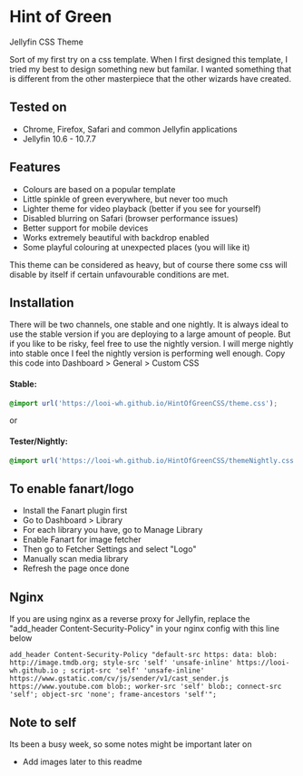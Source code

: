 # Hint of Green
Jellyfin CSS Theme

Sort of my first try on a css template. When I first designed this template, I tried my best to design something new but familar. I wanted something that is different from the other masterpiece that the other wizards have created.

## Tested on
- Chrome, Firefox, Safari and common Jellyfin applications
- Jellyfin 10.6 - 10.7.7

## Features
- Colours are based on a popular template
- Little spinkle of green everywhere, but never too much
- Lighter theme for video playback (better if you see for yourself)
- Disabled blurring on Safari (browser performance issues)
- Better support for mobile devices
- Works extremely beautiful with backdrop enabled
- Some playful colouring at unexpected places (you will like it)

This theme can be considered as heavy, but of course there some css will disable by itself if certain unfavourable conditions are met.

## Installation
There will be two channels, one stable and one nightly. It is always ideal to use the stable version if you are deploying to a large amount of people. But if you like to be risky, feel free to use the nightly version. I will merge nightly into stable once I feel the nightly version is performing well enough.
Copy this code into Dashboard > General > Custom CSS
#### Stable:
```css
@import url('https://looi-wh.github.io/HintOfGreenCSS/theme.css');
```
or
#### Tester/Nightly:
```css
@import url('https://looi-wh.github.io/HintOfGreenCSS/themeNightly.css');
```

## To enable fanart/logo
- Install the Fanart plugin first
- Go to Dashboard > Library
- For each library you have, go to Manage Library
- Enable Fanart for image fetcher
- Then go to Fetcher Settings and select "Logo"
- Manually scan media library
- Refresh the page once done

## Nginx
If you are using nginx as a reverse proxy for Jellyfin, replace the "add_header Content-Security-Policy" in your nginx config with this line below
```
add_header Content-Security-Policy "default-src https: data: blob: http://image.tmdb.org; style-src 'self' 'unsafe-inline' https://looi-wh.github.io ; script-src 'self' 'unsafe-inline' https://www.gstatic.com/cv/js/sender/v1/cast_sender.js https://www.youtube.com blob:; worker-src 'self' blob:; connect-src 'self'; object-src 'none'; frame-ancestors 'self'";
```

## Note to self
Its been a busy week, so some notes might be important later on
- Add images later to this readme
